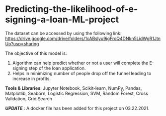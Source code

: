 # Predicting-the-likelihood-of-e-signing-a-loan-ML-project

The dataset can be accessed by using the following link:
https://drive.google.com/drive/folders/1cABslyu9igFroQ4DNkn5LidWgR1JtnUo?usp=sharing

The objective of this model is:
1. Algorithm can help predict whether or not a user will complete the E-signing step of the loan application.
2. Helps in minimizing number of people drop off the funnel leading to increase in profits.

**Tools & Libraries**: Jupyter Notebook, Scikit-learn, NumPy, Pandas, Matplotlib, Seaborn, Logistic Regression,
SVM, Random Forest, Cross Validation, Grid Search


***UPDATE*** :
A docker file has been added for this project on 03.22.2021.

